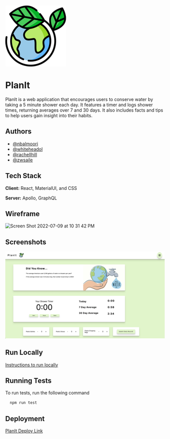 ![Logo](./public/assets/android-chrome-192x192.png)


# PlanIt

PlanIt is a web application that encourages users to conserve water by taking a 5 minute shower each day. It features a timer and logs shower times, returning averages over 7 and 30 days. It also includes facts and tips to help users gain insight into their habits.

## Authors

- [@nbalmoori](https://www.github.com/nbalmoori)
- [@whiteheadol](https://www.github.com/whiteheadol)
- [@rachellhill](https://www.github.com/rachellhill)
- [@zwsaile](https://www.github.com/zwsaile)


## Tech Stack

**Client:** React, MaterialUI, and CSS

**Server:** Apollo, GraphQL

## Wireframe

<img width="1440" alt="Screen Shot 2022-07-09 at 10 31 42 PM" src="https://user-images.githubusercontent.com/82775910/180261495-6ddf588f-5b43-4c3d-ae04-aba48a5bb606.png">


## Screenshots

![App Screenshot](./public/assets/app-screenshot.png)


## Run Locally

[Instructions to run locally](./run_locally.md)

## Running Tests

To run tests, run the following command

```bash
  npm run test
```


## Deployment

[PlanIt Deploy Link](https://planit-earth.netlify.app/)

